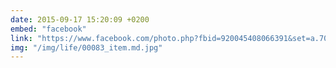 ```yaml
---
date: 2015-09-17 15:20:09 +0200
embed: "facebook"
link: "https://www.facebook.com/photo.php?fbid=920045408066391&set=a.701530316584569.1073741829.100001828228976&type=3&theater"
img: "/img/life/00083_item.md.jpg"
---
```

